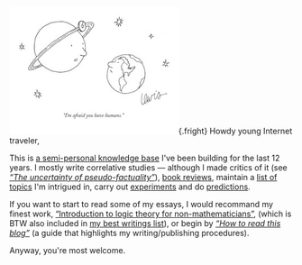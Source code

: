 ![“On the Internet, nobody knows you're a dog.”](/static/images/cartoon4.jpg){.fright}
Howdy young Internet traveler,

This is [a semi-personal knowledge base](./About) I've been building for the last 12 years. I mostly write correlative studies — although I made critics of it (see [_“The uncertainty of pseudo-factuality”_](./post/uncertainty-of-pseudofactuality)), [book reviews](./Book_reviews), maintain a [list of topics](./Topics) I'm intrigued in, carry out [experiments](./Experiments) and do [predictions](./Predictions).

If you want to start to read some of my essays, I would recommand my finest work, [“Introduction to logic theory for non-mathematicians”](./post/introduction-logic-theory), (which is BTW also included in [my best writings list](./Best_work_list)), or begin by [_“How to read this blog”_](./Reading_SCIFML) (a guide that highlights my writing/publishing procedures).

Anyway, you're most welcome.